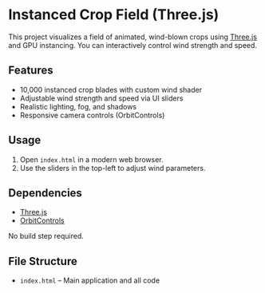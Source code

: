 # Instanced Crop Field (Three.js)

This project visualizes a field of animated, wind-blown crops using [Three.js](https://threejs.org/) and GPU instancing. You can interactively control wind strength and speed.

## Features

- 10,000 instanced crop blades with custom wind shader
- Adjustable wind strength and speed via UI sliders
- Realistic lighting, fog, and shadows
- Responsive camera controls (OrbitControls)

## Usage

1. Open `index.html` in a modern web browser.
2. Use the sliders in the top-left to adjust wind parameters.

## Dependencies

- [Three.js](https://unpkg.com/three@0.155.0/build/three.module.js)
- [OrbitControls](https://unpkg.com/three@0.155.0/examples/jsm/controls/OrbitControls.js)

No build step required.

## File Structure

- `index.html` – Main application and all code
